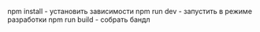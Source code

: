npm install - установить зависимости
npm run dev - запустить в режиме разработки
npm run build - собрать бандл
